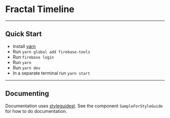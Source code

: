 # Fractal Timeline

---

## Quick Start

- Install [yarn](https://yarnpkg.com/en/)
- Run `yarn global add firebase-tools`
- Run `firebase login`
- Run `yarn`
- Run `yarn dev`
- In a separate terminal run `yarn start`

---

## Documenting

Documentation uses [styleguidest](https://react-styleguidist.js.org). See the component `SampleForStyleGuide` for how to do documentation.
